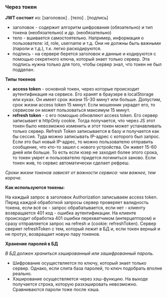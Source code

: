 ### Через токен

**JWT состоит** из: [заголовок] . [тело] . [подпись]

- заголовок - содержит алгоритм шифрования (обязательно) и тип токена (необязательно) и др. (необязательно)
- тело - вшивается самостоятельно. Например, информация о пользователе: id, role, username и т.д. Они не должны быть важными (пароли и т.д.), т.к. легко раскодируются.
- подпись - на сервере берется заголовок и данные и кодируются с помощью секретного ключа, который знает только сервер. Эта подпись нужна только для того, чтобы сервер знал, что токен не был подделан.


**Типы токенов**

- **access token** - основной токен, через которые происходит аутентификация на сервисе. Его хранят в браузере в localStorage или куках. Он имеет срок жизни 15-30 минут или больше. Допустим, срок жизни access token 15 минут. Если мошенник украдет его, то сервисом он может пользоваться максимум 15 минут.
- **refresh token** - с его помощью обновляют access token. Его сервер записывает в httpOnly cookie. Тогда получается, что через JS этот токен было невозможно изменить и этот токен может устанавливать только сервер. Refresh Token записывается в базу и получается как бы сессия. Туда можно записывать IP-адрес с которого был запрос. Если это был новый IP-адрес, то можно пользователю отправить сообщение, что кто-то зашел с нового устройства. Он живет 15-60 дней или больше. То есть если юзер не заходил более этого срока, то токен умрет и пользователю придется логиниться заново. Если токен жив, то сервис автоматически сделает рефреш.

_Сроки жизни токенов зависят от важности сервиса: чем важнее, тем короче._


**Как используются токены:**

На каждый запрос в заголовок Authorization записываем access token. Перед каждой обработкой запросы сервер проверяет валидность токена, если всё ок - запрос обрабатывается, если нет - клиенту возвращается 401 код - ошибка аутентификации. На клиенте происходит обработка 401 ошибки перехватчиком (интерцептором) и сразу отправляется запрос на refresh и (cookie: refreshToken). Сервер сверяет refreshToken с тем, который лежит в БД и, если токен верный и не протух, возвращает новую пару токенов.

  

**Хранение паролей в БД**

_В БД должен храниться хэшированный или зашифрованный пароль._ 

- Шифрование осуществляется по ключу, который знает только сервер. Однако, если слита база паролей, то ключ подобрать вполне реально.
- Хэширование осуществляется через хэш-функцию. На выходе получается строка, которую разхэшировать невозможно. Сравниваются пароли тоже после хэша.